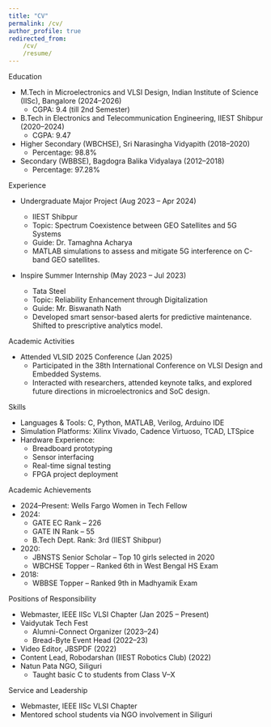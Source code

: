 ```yaml
---
title: "CV"
permalink: /cv/
author_profile: true
redirected_from:
    /cv/
    /resume/
---
```


<!-- ---
permalink: /
title: "About me"
author_profile: true
redirect_from:

- /about/
- /about.html

--- -->

Education

* M.Tech in Microelectronics and VLSI Design, Indian Institute of Science (IISc), Bangalore (2024–2026)  
  * CGPA: 9.4 (till 2nd Semester)
* B.Tech in Electronics and Telecommunication Engineering, IIEST Shibpur (2020–2024)  
  * CGPA: 9.47
* Higher Secondary (WBCHSE), Sri Narasingha Vidyapith (2018–2020)  
  * Percentage: 98.8%
* Secondary (WBBSE), Bagdogra Balika Vidyalaya (2012–2018)  
  * Percentage: 97.28%

Experience

* Undergraduate Major Project (Aug 2023 – Apr 2024)  
  * IIEST Shibpur  
  * Topic: Spectrum Coexistence between GEO Satellites and 5G Systems  
  * Guide: Dr. Tamaghna Acharya  
  * MATLAB simulations to assess and mitigate 5G interference on C-band GEO satellites.

* Inspire Summer Internship (May 2023 – Jul 2023)  
  * Tata Steel  
  * Topic: Reliability Enhancement through Digitalization  
  * Guide: Mr. Biswanath Nath  
  * Developed smart sensor-based alerts for predictive maintenance. Shifted to prescriptive analytics model.

Academic Activities

* Attended VLSID 2025 Conference (Jan 2025)  
  * Participated in the 38th International Conference on VLSI Design and Embedded Systems.  
  * Interacted with researchers, attended keynote talks, and explored future directions in microelectronics and SoC design.

Skills

* Languages & Tools: C, Python, MATLAB, Verilog, Arduino IDE  
* Simulation Platforms: Xilinx Vivado, Cadence Virtuoso, TCAD, LTSpice  
* Hardware Experience:
  * Breadboard prototyping
  * Sensor interfacing
  * Real-time signal testing
  * FPGA project deployment

Academic Achievements

* 2024–Present: Wells Fargo Women in Tech Fellow  
* 2024:
  * GATE EC Rank – 226
  * GATE IN Rank – 55
  * B.Tech Dept. Rank: 3rd (IIEST Shibpur)
* 2020:
  * JBNSTS Senior Scholar – Top 10 girls selected in 2020
  * WBCHSE Topper – Ranked 6th in West Bengal HS Exam
* 2018:
  * WBBSE Topper – Ranked 9th in Madhyamik Exam

Positions of Responsibility

* Webmaster, IEEE IISc VLSI Chapter (Jan 2025 – Present)  
* Vaidyutak Tech Fest  
  * Alumni-Connect Organizer (2023–24)  
  * Bread-Byte Event Head (2022–23)  
* Video Editor, JBSPDF (2022)  
* Content Lead, Robodarshan (IIEST Robotics Club) (2022)  
* Natun Pata NGO, Siliguri  
  * Taught basic C to students from Class V–X

Service and Leadership

* Webmaster, IEEE IISc VLSI Chapter  
* Mentored school students via NGO involvement in Siliguri
